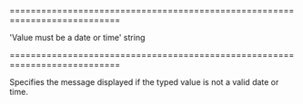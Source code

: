 <!--**
/*-------------------------------------------
    Auto-generated file. Do not modify.
-------------------------------------------

**-->
===========================================================================
<!--default-->'Value must be a date or time'<!--/default-->
<!--type-->string<!--/type-->
===========================================================================

<!--shortDescription-->
Specifies the message displayed if the typed value is not a valid date or time.
<!--/shortDescription-->

<!--fullDescription-->

<!--/fullDescription-->